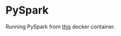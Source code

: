 # PySpark

Running PySpark from [this](https://hub.docker.com/r/jupyter/pyspark-notebook/) docker container. 
